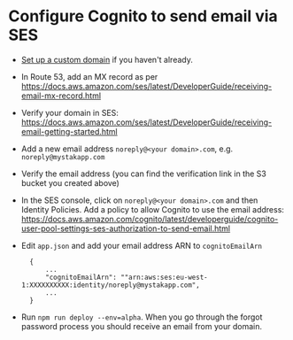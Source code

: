 # Configure Cognito to send email via SES

- [Set up a custom domain](//readme-domain.md) if you haven't already.
- In Route 53, add an MX record as per https://docs.aws.amazon.com/ses/latest/DeveloperGuide/receiving-email-mx-record.html
- Verify your domain in SES: https://docs.aws.amazon.com/ses/latest/DeveloperGuide/receiving-email-getting-started.html
- Add a new email address `noreply@<your domain>.com`, e.g. `noreply@mystakapp.com`
- Verify the email address (you can find the verification link in the S3 bucket you created above)
- In the SES console, click on `noreply@<your domain>.com` and then Identity Policies. Add a policy to allow Cognito to use the email address: https://docs.aws.amazon.com/cognito/latest/developerguide/cognito-user-pool-settings-ses-authorization-to-send-email.html
- Edit `app.json` and add your email address ARN to `cognitoEmailArn`

        {
            ...
            "cognitoEmailArn": ""arn:aws:ses:eu-west-1:XXXXXXXXXX:identity/noreply@mystakapp.com",
            ...
        }

- Run `npm run deploy --env=alpha`. When you go through the forgot password process you should receive an email from your domain.